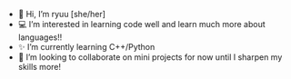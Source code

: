 - 🖤 Hi, I’m ryuu [she/her]
- 💻 I’m interested in learning code well and learn much more about languages!!
- ✨ I’m currently learning C++/Python
- 🔮 I’m looking to collaborate on mini projects for now until I sharpen my skills more!
